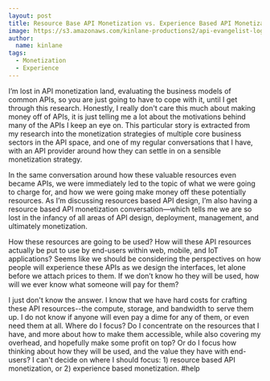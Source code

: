 ```yaml
---
layout: post
title: Resource Base API Monetization vs. Experience Based API Monetization
image: https://s3.amazonaws.com/kinlane-productions2/api-evangelist-logos/api-evangelist-butterfly-vertical.png
author:
  name: kinlane
tags:
  - Monetization
  - Experience
---
```

I’m lost in API monetization land, evaluating the business models of common APIs, so you are just going to have to cope with it, until I get through this research. Honestly, I really don't care this much about making money off of APIs, it is just telling me a lot about the motivations behind many of the APIs I keep an eye on. This particular story is extracted from my research into the monetization strategies of multiple core business sectors in the API space, and one of my regular conversations that I have, with an API provider around how they can settle in on a sensible monetization strategy.

In the same conversation around how these valuable resources even became APIs, we were immediately led to the topic of what we were going to charge for, and how we were going make money off these potentially resources. As I’m discussing resources based API design, I’m also having a resource based API monetization conversation—which tells me we are so lost in the infancy of all areas of API design, deployment, management, and ultimately monetization.

How these resources are going to be used? How will these API resources actually be put to use by end-users within web, mobile, and IoT applications? Seems like we should be considering the perspectives on how people will experience these APIs as we design the interfaces, let alone before we attach prices to them. If we don’t know ho they will be used, how will we ever know what someone will pay for them?

I just don't know the answer. I know that we have hard costs for crafting these API resources--the compute, storage, and bandwidth to serve them up. I do not know if anyone will even pay a dime for any of them, or even need them at all. Where do I focus? Do I concentrate on the resources that I have, and more about how to make them accessible, while also covering my overhead, and hopefully make some profit on top? Or do I focus how thinking about how they will be used, and the value they have with end-users? I can't decide on where I should focus: 1) resource based API monetization, or 2) experience based monetization. #help